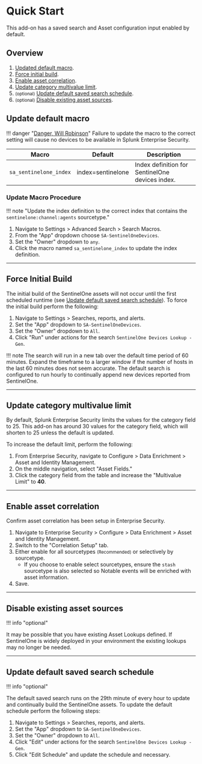 # Quick Start

This add-on has a saved search and Asset configuration input enabled by default.

## Overview

1. [Updated default macro](#update-default-macro).
1. [Force initial build](#force-initial-build).
1. [Enable asset correlation](#enable-asset-correlation).
1. [Update category multivalue limit](#update-category-multivalue-limit).
1. <small>(optional)</small> [Update default saved search schedule](#update-default-saved-search-schedule).
1. <small>(optional)</small> [Disable existing asset sources](#disable-existing-asset-sources).

## Update default macro

!!! danger "[Danger, Will Robinson](https://cultural-phenomenons.fandom.com/wiki/Danger,_Will_Robinson)"
    Failure to update the macro to the correct setting will cause no devices to be available in Splunk Enterprise Security.

Macro | Default | Description
----- | ------- | -----------
`sa_sentinelone_index` | index=sentinelone | Index definition for SentinelOne devices index.

### Update Macro Procedure

!!! note "Update the index definition to the correct index that contains the `sentinelone:channel:agents` sourcetype."

1. Navigate to Settings > Advanced Search > Search Macros.
1. From the "App" dropdown choose `SA-SentinelOneDevices`.
1. Set the "Owner" dropdown to `any`.
1. Click the macro named `sa_sentinelone_index` to update the index definition.

---

## Force Initial Build

The initial build of the SentinelOne assets will not occur until the first scheduled runtime (see [Update default saved search schedule](#update-default-saved-search-schedule)). To force the initial build perform the following:

1. Navigate to Settings > Searches, reports, and alerts.
1. Set the "App" dropdown to `SA-SentinelOneDevices`.
1. Set the "Owner" dropdown to `All`.
1. Click "Run" under actions for the search `SentinelOne Devices Lookup - Gen`.

!!! note
    The search will run in a new tab over the default time period of 60 minutes. Expand the timeframe to a larger window if the number of hosts in the last 60 minutes does not seem accurate. The default search is configured to run hourly to continually append new devices reported from SentinelOne.

---

## Update category multivalue limit

By default, Splunk Enterprise Security limits the values for the category field to 25. This add-on has around 30 values for the category field, which will shorten to 25 unless the default is updated.

To increase the default limit, perform the following:

1. From Enterprise Security, navigate to Configure > Data Enrichment > Asset and Identity Management.
1. On the middle navigation, select "Asset Fields."
1. Click the category field from the table and increase the "Multivalue Limit" to __40__.

---

## Enable asset correlation

Confirm asset correlation has been setup in Enterprise Security.

1. Navigate to Enterprise Security > Configure > Data Enrichment > Asset and Identity Management.
1. Switch to the "Correlation Setup" tab.
1. Either enable for all sourcetypes <small>(Recommended)</small> or selectively by sourcetype.
    - If you choose to enable select sourcetypes, ensure the `stash` sourcetype is also selected so Notable events will be enriched with asset information.
1. Save.

---

## Disable existing asset sources

!!! info "optional"

It may be possible that you have existing Asset Lookups defined. If SentinelOne is widely deployed in your environment the existing lookups may no longer be needed.

---

## Update default saved search schedule

!!! info "optional"

The default saved search runs on the 29th minute of every hour to update and continually build the SentinelOne assets. To update the default schedule perform the following steps:

1. Navigate to Settings > Searches, reports, and alerts.
1. Set the "App" dropdown to `SA-SentinelOneDevices`.
1. Set the "Owner" dropdown to `All`.
1. Click "Edit" under actions for the search `SentinelOne Devices Lookup - Gen`.
1. Click "Edit Schedule" and update the schedule and necessary.
